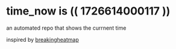 # time_now is (( 1726614000117 ))

an automated repo that shows the currnent time

inspired by [breakingheatmap](https://github.com/breakingheatmap/breakingheatmap)